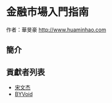 # 金融市場入門指南

作者：華旻豪 <http://www.huaminhao.com>

## 簡介

## 貢獻者列表

* [宋文杰](https://github.com/curimit)
* [BYVoid](https://www.byvoid.com)
